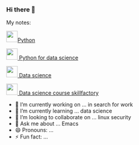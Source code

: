 ### Hi there 👋
My notes:

[<img src="https://www.python.org/static/favicon.ico" width="30" height="30">Python](https://anoncheg1.github.io/yet_another_insignificant_programming_notes/python.html)

[<img src="https://pandas.pydata.org/static/img/favicon.ico" width="30" height="30">  Python for data science](https://anoncheg1.github.io/yet_another_insignificant_programming_notes/python_ds.html)

[<img src="https://datascience.eu/wp-content/uploads/2019/12/cropped-data-science-46-1170621-3-32x32.png" width="30" height="30"> Data science](https://anoncheg1.github.io/yet_another_insignificant_programming_notes/data_science.html)


[<img src="https://static.tildacdn.com/tild3338-3936-4966-b936-663163356536/photo.ico" width="30" height="30"> Data science course skillfactory](https://anoncheg1.github.io/yet_another_insignificant_programming_notes/data_science_course.html)



- 🔭 I’m currently working on ... in search for work
- 🌱 I’m currently learning ... data science
- 👯 I’m looking to collaborate on ... linux security
- 💬 Ask me about ... Emacs
- 😄 Pronouns: ...
- ⚡ Fun fact: ...

